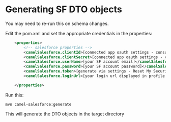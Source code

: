 # Generating SF DTO objects

You may need to re-run this on schema changes.

Edit the pom.xml and set the appropriate credentials in the properties:

```xml
	<properties>
		<!-- salesforce properties -->
		<camelSalesforce.clientId>[connected app oauth settings - consumer key]</camelSalesforce.clientId>
		<camelSalesforce.clientSecret>[connected app oauth settings - consumer secret]</camelSalesforce.clientSecret>
		<camelSalesforce.userName>[your SF account email]</camelSalesforce.userName>
		<camelSalesforce.password>[your SF account password]</camelSalesforce.password>
		<camelSalesforce.token>[generate via settings - Reset My Security Token]</camelSalesforce.token>
		<camelSalesforce.loginUrl>[your login url displayed in profile menu]</camelSalesforce.loginUrl>

	</properties>
```

Run this:

```shell script
mvn camel-salesforce:generate
```

This will generate the DTO objects in the target directory